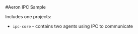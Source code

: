 #Aeron IPC Sample

Includes one projects:

* `ipc-core` - contains two agents using IPC to communicate